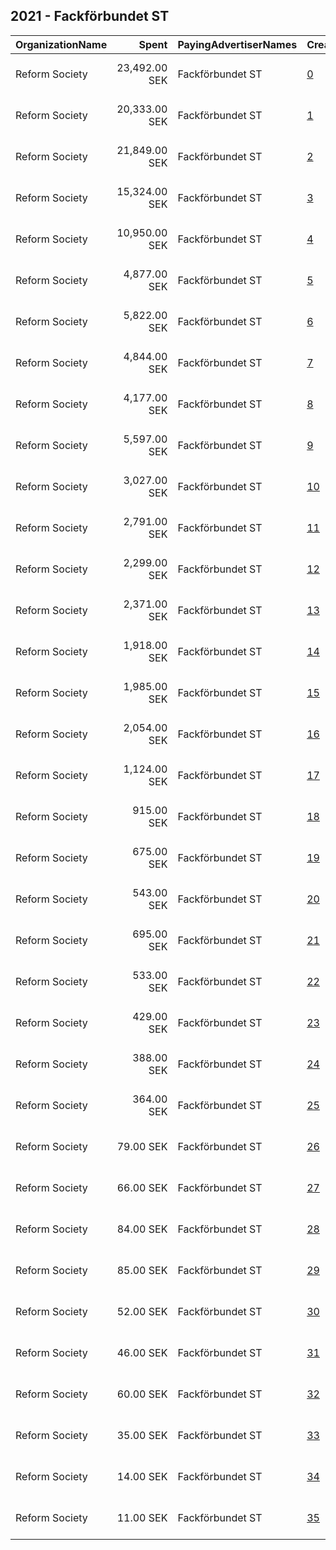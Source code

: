 ## 2021 - Fackförbundet ST 
|OrganizationName|Spent|PayingAdvertiserNames|CreativeUrls|Impressions|Genders|AgeBrackets|CountryCodes|BillingAddresses|CandidateBallotInformation|
|:---|---:|:---|:---|---:|:---|:---|:---|:---|:---|
|Reform Society|23,492.00 SEK|Fackförbundet ST|[0](https://www.snap.com/political-ads/asset/b33bd510d63ad611fe1e588fe819b77d93ae56f44aa39c2a49692ed3a184aaaa?mediaType=mp4)|398,442||25-34|sweden|"Kungsgatan 18,Stockholm,111 35,SE"||
|Reform Society|20,333.00 SEK|Fackförbundet ST|[1](https://www.snap.com/political-ads/asset/600ff4e5280d5f5f8e26df3073898256d51cf4378949ad9ac9b4dcae269ba44f?mediaType=mp4)|390,443||25-34|sweden|"Kungsgatan 18,Stockholm,111 35,SE"||
|Reform Society|21,849.00 SEK|Fackförbundet ST|[2](https://www.snap.com/political-ads/asset/a3b7b6d036c53fcddc2d325c968352832d20e7778c6839d3fd752d1fbddd940a?mediaType=mp4)|389,137||25-34|sweden|"Kungsgatan 18,Stockholm,111 35,SE"||
|Reform Society|15,324.00 SEK|Fackförbundet ST|[3](https://www.snap.com/political-ads/asset/f5417b001b885d1a6b339585652e9205f6e700b68a89402c712f09e9bd53b23d?mediaType=mp4)|256,350||25-34|sweden|"Kungsgatan 18,Stockholm,111 35,SE"||
|Reform Society|10,950.00 SEK|Fackförbundet ST|[4](https://www.snap.com/political-ads/asset/1554df2a032029fbcbdcb350434b8efb2507b8d337ec630ba0aec041eeddcbee?mediaType=png)|190,229||25-34|sweden|"Kungsgatan 18,Stockholm,111 35,SE"||
|Reform Society|4,877.00 SEK|Fackförbundet ST|[5](https://www.snap.com/political-ads/asset/b781c61035df1b864e68c95e02cb570649529d43bb131c637d8855c75b6732fe?mediaType=png)|184,118||25-34|sweden|"Kungsgatan 18,Stockholm,111 35,SE"||
|Reform Society|5,822.00 SEK|Fackförbundet ST|[6](https://www.snap.com/political-ads/asset/ad85876f3f3195e39d52d6a31669f7148984856c7d0d4851d9dba151e812821d?mediaType=png)|175,316||20-49|sweden|"Kungsgatan 18,Stockholm,111 35,SE"||
|Reform Society|4,844.00 SEK|Fackförbundet ST|[7](https://www.snap.com/political-ads/asset/fbd2b44ba30dc65447cd596e2c204a41d80ab758e242e6aebc66f92e55ccf04e?mediaType=png)|152,332||25-34|sweden|"Kungsgatan 18,Stockholm,111 35,SE"||
|Reform Society|4,177.00 SEK|Fackförbundet ST|[8](https://www.snap.com/political-ads/asset/94658720cc74f9cac367e1a991cdc8e7452db293ea7172b604d8390f29140aae?mediaType=png)|106,423||20-49|sweden|"Kungsgatan 18,Stockholm,111 35,SE"||
|Reform Society|5,597.00 SEK|Fackförbundet ST|[9](https://www.snap.com/political-ads/asset/4906d48c5a5dc90019f70648a2b94543735d9e3636d515fcf8a9521d57a4723b?mediaType=png)|102,171||25-34|sweden|"Kungsgatan 18,Stockholm,111 35,SE"||
|Reform Society|3,027.00 SEK|Fackförbundet ST|[10](https://www.snap.com/political-ads/asset/4906d48c5a5dc90019f70648a2b94543735d9e3636d515fcf8a9521d57a4723b?mediaType=png)|94,269||20-40|sweden|"Kungsgatan 18,Stockholm,111 35,SE"||
|Reform Society|2,791.00 SEK|Fackförbundet ST|[11](https://www.snap.com/political-ads/asset/4906d48c5a5dc90019f70648a2b94543735d9e3636d515fcf8a9521d57a4723b?mediaType=png)|91,178||25-34|sweden|"Kungsgatan 18,Stockholm,111 35,SE"||
|Reform Society|2,299.00 SEK|Fackförbundet ST|[12](https://www.snap.com/political-ads/asset/fbd2b44ba30dc65447cd596e2c204a41d80ab758e242e6aebc66f92e55ccf04e?mediaType=png)|81,810||20-40|sweden|"Kungsgatan 18,Stockholm,111 35,SE"||
|Reform Society|2,371.00 SEK|Fackförbundet ST|[13](https://www.snap.com/political-ads/asset/9e97dbd6844bb6e89b78b1746f4bc833f2fd31da81958cd859dd1df43654c8f4?mediaType=png)|57,853||25-34|sweden|"Kungsgatan 18,Stockholm,111 35,SE"||
|Reform Society|1,918.00 SEK|Fackförbundet ST|[14](https://www.snap.com/political-ads/asset/a944279f67edad9ae992ad79bb15763b50ef80f0bae9c5625fca0b40baa47c37?mediaType=png)|43,209||25-34|sweden|"Kungsgatan 18,Stockholm,111 35,SE"||
|Reform Society|1,985.00 SEK|Fackförbundet ST|[15](https://www.snap.com/political-ads/asset/ace17fa5c31baab69703428613e8d61fa46d6d2e80639009df2936adaf018c2a?mediaType=png)|42,759||25-34|sweden|"Kungsgatan 18,Stockholm,111 35,SE"||
|Reform Society|2,054.00 SEK|Fackförbundet ST|[16](https://www.snap.com/political-ads/asset/1c23828b89728df0cbd15cc2544880e8a27718f42a22c94df2714ac5ef230644?mediaType=png)|33,244||25-34|sweden|"Kungsgatan 18,Stockholm,111 35,SE"||
|Reform Society|1,124.00 SEK|Fackförbundet ST|[17](https://www.snap.com/political-ads/asset/7b74e209709d62b10455065ee34e0ae892b1488e34a1ab70f832f2b06d552cd7?mediaType=png)|29,291||25-34|sweden|"Kungsgatan 18,Stockholm,111 35,SE"||
|Reform Society|915.00 SEK|Fackförbundet ST|[18](https://www.snap.com/political-ads/asset/ace17fa5c31baab69703428613e8d61fa46d6d2e80639009df2936adaf018c2a?mediaType=png)|25,436||20-40|sweden|"Kungsgatan 18,Stockholm,111 35,SE"||
|Reform Society|675.00 SEK|Fackförbundet ST|[19](https://www.snap.com/political-ads/asset/1c23828b89728df0cbd15cc2544880e8a27718f42a22c94df2714ac5ef230644?mediaType=png)|19,172||20-40|sweden|"Kungsgatan 18,Stockholm,111 35,SE"||
|Reform Society|543.00 SEK|Fackförbundet ST|[20](https://www.snap.com/political-ads/asset/9e97dbd6844bb6e89b78b1746f4bc833f2fd31da81958cd859dd1df43654c8f4?mediaType=png)|18,429||20-40|sweden|"Kungsgatan 18,Stockholm,111 35,SE"||
|Reform Society|695.00 SEK|Fackförbundet ST|[21](https://www.snap.com/political-ads/asset/1554df2a032029fbcbdcb350434b8efb2507b8d337ec630ba0aec041eeddcbee?mediaType=png)|18,283||25-34|sweden|"Kungsgatan 18,Stockholm,111 35,SE"||
|Reform Society|533.00 SEK|Fackförbundet ST|[22](https://www.snap.com/political-ads/asset/fbd2b44ba30dc65447cd596e2c204a41d80ab758e242e6aebc66f92e55ccf04e?mediaType=png)|17,874||25-34|sweden|"Kungsgatan 18,Stockholm,111 35,SE"||
|Reform Society|429.00 SEK|Fackförbundet ST|[23](https://www.snap.com/political-ads/asset/a944279f67edad9ae992ad79bb15763b50ef80f0bae9c5625fca0b40baa47c37?mediaType=png)|13,845||20-40|sweden|"Kungsgatan 18,Stockholm,111 35,SE"||
|Reform Society|388.00 SEK|Fackförbundet ST|[24](https://www.snap.com/political-ads/asset/7bb184cd45c90d036435b482bdb16f8c9b2dbb59363fb2015f3aef4bd5755951?mediaType=png)|11,631||20-40|sweden|"Kungsgatan 18,Stockholm,111 35,SE"||
|Reform Society|364.00 SEK|Fackförbundet ST|[25](https://www.snap.com/political-ads/asset/d944efcb723757b00801707fe7d1cb7cf7dd5f14ca2110d590684e991ee57c48?mediaType=png)|10,854||20-40|sweden|"Kungsgatan 18,Stockholm,111 35,SE"||
|Reform Society|79.00 SEK|Fackförbundet ST|[26](https://www.snap.com/political-ads/asset/ad85876f3f3195e39d52d6a31669f7148984856c7d0d4851d9dba151e812821d?mediaType=png)|4,602||20-49|sweden|"Kungsgatan 18,Stockholm,111 35,SE"||
|Reform Society|66.00 SEK|Fackförbundet ST|[27](https://www.snap.com/political-ads/asset/b33bd510d63ad611fe1e588fe819b77d93ae56f44aa39c2a49692ed3a184aaaa?mediaType=mp4)|3,733||25-34|sweden|"Kungsgatan 18,Stockholm,111 35,SE"||
|Reform Society|84.00 SEK|Fackförbundet ST|[28](https://www.snap.com/political-ads/asset/0300ac69a669c179b548153d37003fc7da018aa35c168080a5a3f1133b3e1849?mediaType=png)|3,660||25-34|sweden|"Kungsgatan 18,Stockholm,111 35,SE"||
|Reform Society|85.00 SEK|Fackförbundet ST|[29](https://www.snap.com/political-ads/asset/c117b3a687bcfdd60e130ea9070ee39a620bdc18d37400356e67b20c21f26a54?mediaType=png)|3,449||25-34|sweden|"Kungsgatan 18,Stockholm,111 35,SE"||
|Reform Society|52.00 SEK|Fackförbundet ST|[30](https://www.snap.com/political-ads/asset/4d277a3604324ba893990a15c162a4cce7b885c77fd54e766b01526dc1785b85?mediaType=png)|3,017||25-34|sweden|"Kungsgatan 18,Stockholm,111 35,SE"||
|Reform Society|46.00 SEK|Fackförbundet ST|[31](https://www.snap.com/political-ads/asset/94658720cc74f9cac367e1a991cdc8e7452db293ea7172b604d8390f29140aae?mediaType=png)|2,594||20-49|sweden|"Kungsgatan 18,Stockholm,111 35,SE"||
|Reform Society|60.00 SEK|Fackförbundet ST|[32](https://www.snap.com/political-ads/asset/9c94022809d177ba5543a3034fc33ae6b9fec232b1d09a860133fdcf2ab4b3b7?mediaType=png)|2,527||25-34|sweden|"Kungsgatan 18,Stockholm,111 35,SE"||
|Reform Society|35.00 SEK|Fackförbundet ST|[33](https://www.snap.com/political-ads/asset/f5417b001b885d1a6b339585652e9205f6e700b68a89402c712f09e9bd53b23d?mediaType=mp4)|1,757||25-34|sweden|"Kungsgatan 18,Stockholm,111 35,SE"||
|Reform Society|14.00 SEK|Fackförbundet ST|[34](https://www.snap.com/political-ads/asset/a3b7b6d036c53fcddc2d325c968352832d20e7778c6839d3fd752d1fbddd940a?mediaType=mp4)|747||25-34|sweden|"Kungsgatan 18,Stockholm,111 35,SE"||
|Reform Society|11.00 SEK|Fackförbundet ST|[35](https://www.snap.com/political-ads/asset/600ff4e5280d5f5f8e26df3073898256d51cf4378949ad9ac9b4dcae269ba44f?mediaType=mp4)|568||25-34|sweden|"Kungsgatan 18,Stockholm,111 35,SE"||

